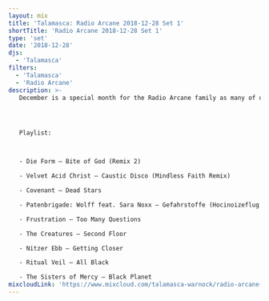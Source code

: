 ```yaml
---
layout: mix
title: 'Talamasca: Radio Arcane 2018-12-28 Set 1'
shortTitle: 'Radio Arcane 2018-12-28 Set 1'
type: 'set'
date: '2018-12-28'
djs:
  - 'Talamasca'
filters:
  - 'Talamasca'
  - 'Radio Arcane'
description: >-
   December is a special month for the Radio Arcane family as many of us are Capricorns! This was my first set from our 2018 birthday celebration/monthly.




   Playlist:



   - Die Form — Bite of God (Remix 2)

   - Velvet Acid Christ — Caustic Disco (Mindless Faith Remix)

   - Covenant — Dead Stars

   - Patenbrigade: Wolff feat. Sara Noxx — Gefahrstoffe (Hocinoizeflug Club Mix)

   - Frustration — Too Many Questions

   - The Creatures — Second Floor

   - Nitzer Ebb — Getting Closer

   - Ritual Veil — All Black

   - The Sisters of Mercy — Black Planet
mixcloudLink: 'https://www.mixcloud.com/talamasca-warnock/radio-arcane-december-2018-set-1'
---
```

